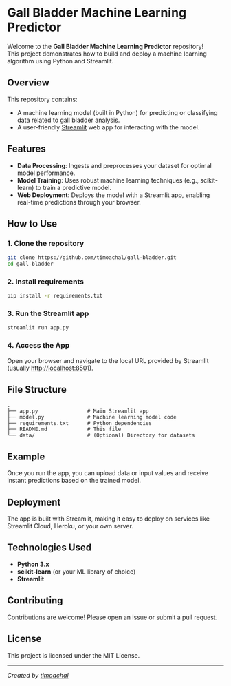 # Gall Bladder Machine Learning Predictor

Welcome to the **Gall Bladder Machine Learning Predictor** repository!  
This project demonstrates how to build and deploy a machine learning algorithm using Python and Streamlit.

## Overview

This repository contains:

- A machine learning model (built in Python) for predicting or classifying data related to gall bladder analysis.
- A user-friendly [Streamlit](https://streamlit.io/) web app for interacting with the model.

## Features

- **Data Processing**: Ingests and preprocesses your dataset for optimal model performance.
- **Model Training**: Uses robust machine learning techniques (e.g., scikit-learn) to train a predictive model.
- **Web Deployment**: Deploys the model with a Streamlit app, enabling real-time predictions through your browser.

## How to Use

### 1. Clone the repository

```bash
git clone https://github.com/timoachal/gall-bladder.git
cd gall-bladder
```

### 2. Install requirements

```bash
pip install -r requirements.txt
```

### 3. Run the Streamlit app

```bash
streamlit run app.py
```

### 4. Access the App

Open your browser and navigate to the local URL provided by Streamlit (usually [http://localhost:8501](http://localhost:8501)).

## File Structure

```
.
├── app.py                # Main Streamlit app
├── model.py              # Machine learning model code
├── requirements.txt      # Python dependencies
├── README.md             # This file
└── data/                 # (Optional) Directory for datasets
```

## Example

Once you run the app, you can upload data or input values and receive instant predictions based on the trained model.

## Deployment

The app is built with Streamlit, making it easy to deploy on services like Streamlit Cloud, Heroku, or your own server.

## Technologies Used

- **Python 3.x**
- **scikit-learn** (or your ML library of choice)
- **Streamlit**

## Contributing

Contributions are welcome! Please open an issue or submit a pull request.

## License

This project is licensed under the MIT License.

---

*Created by [timoachal](https://github.com/timoachal)*

